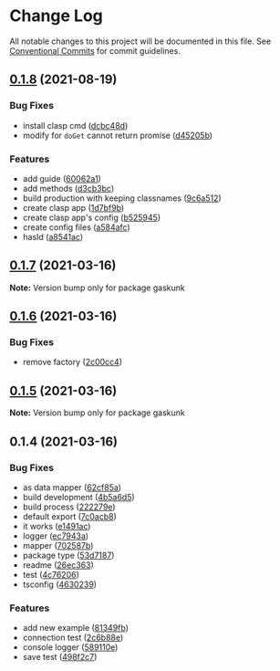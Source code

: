# Change Log

All notable changes to this project will be documented in this file.
See [Conventional Commits](https://conventionalcommits.org) for commit guidelines.

## [0.1.8](https://github.com/gaskunk/gaskunk/compare/v0.1.7...v0.1.8) (2021-08-19)


### Bug Fixes

* install clasp cmd ([dcbc48d](https://github.com/gaskunk/gaskunk/commit/dcbc48d1b1d777cf1fcfbd789fe16c2fd51ff17e))
* modify for `doGet` cannot return promise ([d45205b](https://github.com/gaskunk/gaskunk/commit/d45205b2a8a5f83ed02562f2ca4be18604435b1a))


### Features

* add guide ([60062a1](https://github.com/gaskunk/gaskunk/commit/60062a1d37be8b9c5e93f601c24b41e014fa23d7))
* add methods ([d3cb3bc](https://github.com/gaskunk/gaskunk/commit/d3cb3bc9de5d5eba9cefed188bb4a1cb11bf89ce))
* build production with keeping classnames ([9c6a512](https://github.com/gaskunk/gaskunk/commit/9c6a512cae500c172efabe1f365c3714ab01f737))
* create clasp app ([1d7bf9b](https://github.com/gaskunk/gaskunk/commit/1d7bf9b5422ae1448c5b8154310e596ca3885771))
* create clasp app's config ([b525945](https://github.com/gaskunk/gaskunk/commit/b5259455b167959bc71ca8ff2d650e0996bbf2bf))
* create config files ([a584afc](https://github.com/gaskunk/gaskunk/commit/a584afcb2fa58251dba1233e5550d3fcdf117925))
* hasId ([a8541ac](https://github.com/gaskunk/gaskunk/commit/a8541ac3d06882c0e73159734fad880578b4b3ba))





## [0.1.7](https://github.com/shuta13/gaskunk/compare/v0.1.6...v0.1.7) (2021-03-16)

**Note:** Version bump only for package gaskunk





## [0.1.6](https://github.com/shuta13/gaskunk/compare/v0.1.5...v0.1.6) (2021-03-16)


### Bug Fixes

* remove factory ([2c00cc4](https://github.com/shuta13/gaskunk/commit/2c00cc4395497e971057bf25e9a360475e9b9112))





## [0.1.5](https://github.com/shuta13/gaskunk/compare/v0.1.4...v0.1.5) (2021-03-16)

**Note:** Version bump only for package gaskunk





## 0.1.4 (2021-03-16)


### Bug Fixes

* as data mapper ([62cf85a](https://github.com/shuta13/gaskunk/commit/62cf85a36c8dc8752d6d585117bbafbac8c473dd))
* build development ([4b5a6d5](https://github.com/shuta13/gaskunk/commit/4b5a6d5a2c52a3067c605f911295e2cccb488fad))
* build process ([222279e](https://github.com/shuta13/gaskunk/commit/222279ef91ab48393c5e9e17bf41d52d0e89c18f))
* default export ([7c0acb8](https://github.com/shuta13/gaskunk/commit/7c0acb838b17bf0f459777b03a1faef7a120cfdd))
* it works ([e1491ac](https://github.com/shuta13/gaskunk/commit/e1491ac261049014ecacf5feb1ddb071f607fa78))
* logger ([ec7943a](https://github.com/shuta13/gaskunk/commit/ec7943ab55b390cba572d901c4ea496fe0f237f6))
* mapper ([702587b](https://github.com/shuta13/gaskunk/commit/702587b6d9dc8c3e13f449a4d02071dee2715f1e))
* package type ([53d7187](https://github.com/shuta13/gaskunk/commit/53d718704ef5991b5d48f91e468efc7bd827390c))
* readme ([26ec363](https://github.com/shuta13/gaskunk/commit/26ec363554410e7368e574271b5f115ab93e0cad))
* test ([4c76206](https://github.com/shuta13/gaskunk/commit/4c762069eaed415a08ea9fb34085c9152d41c65e))
* tsconfig ([4630239](https://github.com/shuta13/gaskunk/commit/46302392fcaa6864727900f479a9df006371e901))


### Features

* add new example ([81349fb](https://github.com/shuta13/gaskunk/commit/81349fbd23961c1348e5491d6fe482166b3299c4))
* connection test ([2c6b88e](https://github.com/shuta13/gaskunk/commit/2c6b88ee68802f695ccfbb07cbd1c5101988ca4c))
* console logger ([589110e](https://github.com/shuta13/gaskunk/commit/589110ed131395e7e00cd084fe0c1dedd1d5f7a0))
* save test ([498f2c7](https://github.com/shuta13/gaskunk/commit/498f2c7653cfd961730e7c5d39b27ff4b77b9a3d))
